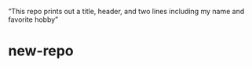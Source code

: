 “This repo prints out a title, header, and two lines including my name and favorite hobby”
# new-repo
